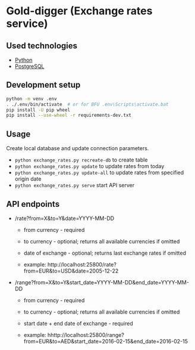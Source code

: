 # Gold-digger (Exchange rates service)


## Used technologies
 - [Python](https://www.python.org/)
 - [PostgreSQL](http://www.postgresql.org/)


## Development setup
```sh
python -m venv .env
. ./.env/bin/activate  # or for BFU .env\Scripts\activate.bat
pip install -U pip wheel
pip install --use-wheel -r requirements-dev.txt
```

## Usage
Create local database and update connection parameters.

* `python exchange_rates.py recreate-db` to create table
* `python exchange_rates.py update` to update rates from today
* `python exchange_rates.py update-all` to update rates from specified origin date
* `python exchange_rates.py serve` start API server

## API endpoints

* /rate?from=X&to=Y&date=YYYY-MM-DD
	* from currency - required
	* to currency - optional; returns all available currencies if omitted 
	* date of exchange - optional; returns last exchange rates if omitted 

	* example: http://localhost:25800/rate?from=EUR&to=USD&date=2005-12-22

* /range?from=X&to=Y&start_date=YYYY-MM-DD&end_date=YYYY-MM-DD
	* from currency - required
	* to currency - optional; returns all available currencies if omitted
	* start date + end date of exchange - required
	
    * example: hhttp://localhost:25800/range?from=EUR&to=AED&start_date=2016-02-15&end_date=2016-02-15
